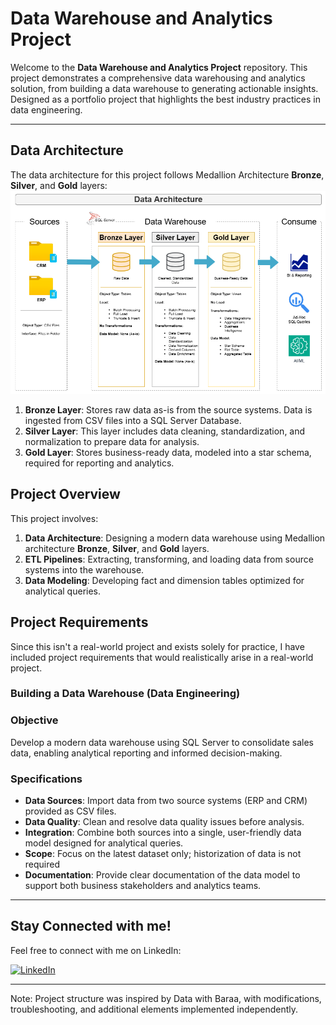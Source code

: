 # Data Warehouse and Analytics Project

Welcome to the **Data Warehouse and Analytics Project** repository.
This project demonstrates a comprehensive data warehousing and analytics solution, from building a data warehouse to generating actionable insights. Designed as a portfolio project that highlights the best industry practices in data engineering.

---
## Data Architecture

The data architecture for this project follows Medallion Architecture **Bronze**, **Silver**, and **Gold** layers:
![Data Architecture](docs/Data_Architecture.png)

1. **Bronze Layer**: Stores raw data as-is from the source systems. Data is ingested from CSV files into a SQL Server Database.
2. **Silver Layer**: This layer includes data cleaning, standardization, and normalization to prepare data for analysis.
3. **Gold Layer**: Stores business-ready data, modeled into a star schema, required for reporting and analytics.

## Project Overview

This project involves:

1. **Data Architecture**: Designing a modern data warehouse using Medallion architecture **Bronze**, **Silver**, and **Gold** layers.
2. **ETL Pipelines**: Extracting, transforming, and loading data from source systems into the warehouse.
3. **Data Modeling**: Developing fact and dimension tables optimized for analytical queries.

## Project Requirements
Since this isn't a real-world project and exists solely for practice, I have included project requirements that would realistically arise in a real-world project.

### Building a Data Warehouse (Data Engineering)

### Objective
Develop a modern data warehouse using SQL Server to consolidate sales data, enabling analytical reporting and informed decision-making.

### Specifications
- **Data Sources**: Import data from two source systems (ERP and CRM) provided as CSV files.
- **Data Quality**: Clean and resolve data quality issues before analysis.
- **Integration**: Combine both sources into a single, user-friendly data model designed for analytical queries.
- **Scope**: Focus on the latest dataset only; historization of data is not required
- **Documentation**: Provide clear documentation of the data model to support both business stakeholders and analytics teams.

---

## Stay Connected with me!

Feel free to connect with me on LinkedIn:

[![LinkedIn](https://img.shields.io/badge/LinkedIn-0077B5?style=for-the-badge&logo=linkedin&logoColor=white)](https://www.linkedin.com/in/davis-addink-6a7651224/)

---

Note: Project structure was inspired by Data with Baraa, with modifications, troubleshooting, and additional elements implemented independently.
